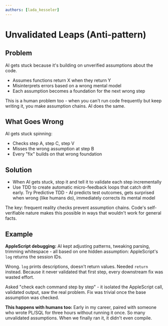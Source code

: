 ```yaml
---
authors: [lada_kesseler]
---
```


# Unvalidated Leaps (Anti-pattern)

## Problem
AI gets stuck because it's building on unverified assumptions about the code.
- Assumes functions return X when they return Y
- Misinterprets errors based on a wrong mental model
- Each assumption becomes a foundation for the next wrong step

This is a human problem too - when you can't run code frequently but keep writing it, you make assumption chains. AI does the same.

## What Goes Wrong
AI gets stuck spinning:
- Checks step A, step C, step V
- Misses the wrong assumption at step B
- Every "fix" builds on that wrong foundation

## Solution
- When AI gets stuck, stop it and tell it to validate each step incrementally
- Use TDD to create automatic micro-feedback loops that catch drift early. Try Predictive TDD - AI predicts test outcomes, gets surprised when wrong (like humans do), immediately corrects its mental model

The key: frequent reality checks prevent assumption chains. Code's self-verifiable nature makes this possible in ways that wouldn't work for general facts.

## Example

**AppleScript debugging:**
AI kept adjusting patterns, tweaking parsing, trimming whitespace - all based on one hidden assumption: AppleScript's `log` returns the session IDs.

Wrong. `log` prints descriptions, doesn't return values. Needed `return` instead. Because it never validated that first step, every downstream fix was wasted effort.

Asked "check each command step by step" - it isolated the AppleScript call, validated output, saw the real problem. Fix was trivial once the base assumption was checked.

**This happens with humans too:**
Early in my career, paired with someone who wrote PL/SQL for three hours without running it once. So many unvalidated assumptions. When we finally ran it, it didn't even compile.